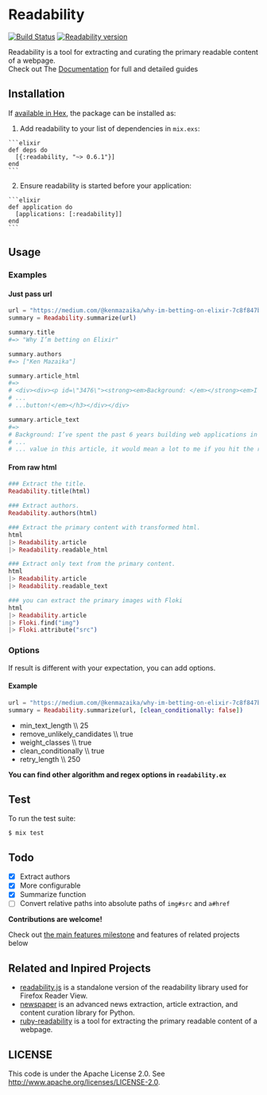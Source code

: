 # Readability

[![Build Status](https://travis-ci.org/keepcosmos/readability.svg?branch=master)](https://travis-ci.org/keepcosmos/readability)
[![Readability version](https://img.shields.io/hexpm/v/readability.svg)](https://hex.pm/packages/readability)

Readability is a tool for extracting and curating the primary readable content of a webpage.  
Check out The [Documentation](https://hexdocs.pm/readability/Readability.html) for full and detailed guides

## Installation

If [available in Hex](https://hex.pm/docs/publish), the package can be installed as:

  1. Add readability to your list of dependencies in `mix.exs`:

    ```elixir
    def deps do
      [{:readability, "~> 0.6.1"}]
    end
    ```

  2. Ensure readability is started before your application:

    ```elixir
    def application do
      [applications: [:readability]]
    end
    ```

## Usage

### Examples

#### Just pass url
```elixir
url = "https://medium.com/@kenmazaika/why-im-betting-on-elixir-7c8f847b58"
summary = Readability.summarize(url)

summary.title
#=> "Why I’m betting on Elixir"

summary.authors
#=> ["Ken Mazaika"]

summary.article_html
#=>
# <div><div><p id=\"3476\"><strong><em>Background: </em></strong><em>I’ve spent...
# ...
# ...button!</em></h3></div></div>

summary.article_text
#=>
# Background: I’ve spent the past 6 years building web applications in Ruby and.....
# ...
# ... value in this article, it would mean a lot to me if you hit the recommend button!
```

#### From raw html

```elixir
### Extract the title.
Readability.title(html)

### Extract authors.
Readability.authors(html)

### Extract the primary content with transformed html.
html
|> Readability.article
|> Readability.readable_html

### Extract only text from the primary content.
html
|> Readability.article
|> Readability.readable_text

### you can extract the primary images with Floki
html
|> Readability.article
|> Floki.find("img")
|> Floki.attribute("src")
```

### Options

If result is different with your expectation, you can add options.

#### Example
```elixir
url = "https://medium.com/@kenmazaika/why-im-betting-on-elixir-7c8f847b58"
summary = Readability.summarize(url, [clean_conditionally: false])
```

* min_text_length \\\\ 25
* remove_unlikely_candidates \\\\ true
* weight_classes \\\\ true
* clean_conditionally \\\\ true
* retry_length \\\\ 250

**You can find other algorithm and regex options in `readability.ex`**

## Test

To run the test suite:

    $ mix test

## Todo

* [x] Extract authors
* [x] More configurable
* [x] Summarize function
* [ ] Convert relative paths into absolute paths of `img#src` and `a#href`

**Contributions are welcome!**

Check out [the main features milestone](https://github.com/keepcosmos/readability/milestones) and features of related projects below

## Related and Inpired Projects

* [readability.js](https://github.com/mozilla/readability) is a standalone version of the readability library used for Firefox Reader View.
* [newspaper](https://github.com/codelucas/newspaper) is an advanced news extraction, article extraction, and content curation library for Python.
* [ruby-readability](https://github.com/cantino/ruby-readability) is a tool for extracting the primary readable content of a webpage.

## LICENSE

This code is under the Apache License 2.0. See <http://www.apache.org/licenses/LICENSE-2.0>.
